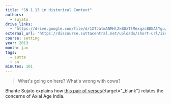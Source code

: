 ```yaml
---
title: "SN 1.13 in Historical Context"
authors:
  - sujato
drive_links:
  - "https://drive.google.com/file/d/1XTJatmANMHl2kBOzTlMexqzcBDEAlYgu/view?usp=drivesdk"
external_url: "https://discourse.suttacentral.net/uploads/short-url/iEvUf6vnj2FKCzFwtlzAu6wIdo9"
course: setting
year: 2013
month: jan
tags:
  - sutta
  - sn
minutes: 101
---
```


> What's going on here? What's wrong with cows?

Bhante Sujato explains how [this pair of verses](https://suttacentral.net/sn1.13/en/bodhi){:target="_blank"} relates the concerns of Axial Age India.
